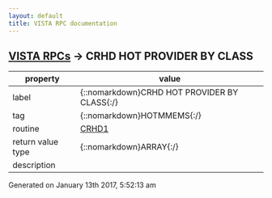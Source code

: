 ```yaml
---
layout: default
title: VISTA RPC documentation
---
```




## [VISTA RPCs](TableOfContent.md) &#8594; CRHD HOT PROVIDER BY CLASS 

 property | value 
--- | --- 
 label | {::nomarkdown}CRHD HOT PROVIDER BY CLASS{:/}
 tag | {::nomarkdown}HOTMMEMS{:/}
 routine | [CRHD1](http://code.osehra.org/dox/Routine_CRHD1_source.html)
 return value type | {::nomarkdown}ARRAY{:/}
 description | 




 Generated on January 13th 2017, 5:52:13 am